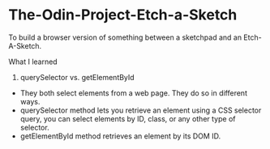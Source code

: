 # The-Odin-Project-Etch-a-Sketch

To build a browser version of something between a sketchpad and an Etch-A-Sketch.

What I learned
1. querySelector vs. getElementById
* They both select elements from a web page. They do so in different ways.
* querySelector method lets you retrieve an element using a CSS selector query, you can select elements by ID, class, or any other type of selector. 
* getElementById method retrieves an element by its DOM ID.




